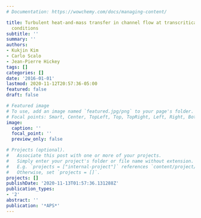 ```yaml
---
# Documentation: https://wowchemy.com/docs/managing-content/

title: Turbulent heat-and-mass transfer in channel flow at transcritical temperature
  conditions
subtitle: ''
summary: ''
authors:
- Kukjin Kim
- Carlo Scalo
- Jean-Pierre Hickey
tags: []
categories: []
date: '2016-01-01'
lastmod: 2020-11-12T20:57:36-05:00
featured: false
draft: false

# Featured image
# To use, add an image named `featured.jpg/png` to your page's folder.
# Focal points: Smart, Center, TopLeft, Top, TopRight, Left, Right, BottomLeft, Bottom, BottomRight.
image:
  caption: ''
  focal_point: ''
  preview_only: false

# Projects (optional).
#   Associate this post with one or more of your projects.
#   Simply enter your project's folder or file name without extension.
#   E.g. `projects = ["internal-project"]` references `content/project/deep-learning/index.md`.
#   Otherwise, set `projects = []`.
projects: []
publishDate: '2020-11-13T01:57:36.131288Z'
publication_types:
- '2'
abstract: ''
publication: '*APS*'
---
```

